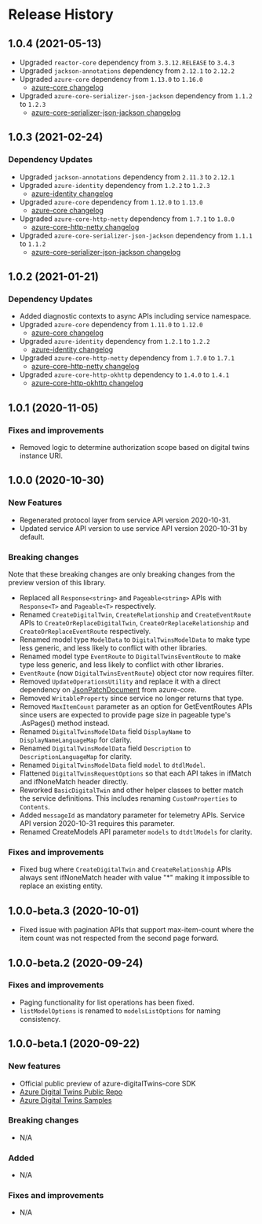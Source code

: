 # Release History

## 1.0.4 (2021-05-13)
- Upgraded `reactor-core` dependency from `3.3.12.RELEASE` to `3.4.3`
- Upgraded `jackson-annotations` dependency from `2.12.1` to `2.12.2` 
- Upgraded `azure-core` dependency from `1.13.0` to `1.16.0` 
  - [azure-core changelog](https://github.com/Azure/azure-sdk-for-java/blob/master/sdk/core/azure-core/CHANGELOG.md#1160-2021-05-07)
- Upgraded `azure-core-serializer-json-jackson` dependency from `1.1.2` to `1.2.3` 
  - [azure-core-serializer-json-jackson changelog](https://github.com/Azure/azure-sdk-for-java/blob/master/sdk/core/azure-core-serializer-json-jackson/CHANGELOG.md#123-2021-05-07)

  
## 1.0.3 (2021-02-24)

### Dependency Updates

- Upgraded `jackson-annotations` dependency from `2.11.3` to `2.12.1` 
- Upgraded `azure-identity` dependency from `1.2.2` to `1.2.3` 
  - [azure-identity changelog](https://github.com/Azure/azure-sdk-for-java/blob/master/sdk/identity/azure-identity/CHANGELOG.md#123-2021-02-09)
- Upgraded `azure-core` dependency from `1.12.0` to `1.13.0` 
  - [azure-core changelog](https://github.com/Azure/azure-sdk-for-java/blob/master/sdk/core/azure-core/CHANGELOG.md#1130-2021-02-05)
- Upgraded `azure-core-http-netty` dependency from `1.7.1` to `1.8.0` 
  - [azure-core-http-netty changelog](https://github.com/Azure/azure-sdk-for-java/blob/master/sdk/core/azure-core-http-netty/CHANGELOG.md#180-2021-02-05)
- Upgraded `azure-core-serializer-json-jackson` dependency from `1.1.1` to `1.1.2` 
  - [azure-core-serializer-json-jackson changelog](https://github.com/Azure/azure-sdk-for-java/blob/master/sdk/core/azure-core-serializer-json-jackson/CHANGELOG.md#112-2021-02-05)


## 1.0.2 (2021-01-21)

### Dependency Updates

- Added diagnostic contexts to async APIs including service namespace.
- Upgraded `azure-core` dependency from `1.11.0` to `1.12.0` 
  - [azure-core changelog](https://github.com/Azure/azure-sdk-for-java/blob/master/sdk/core/azure-core/CHANGELOG.md#1120-2021-01-11)
- Upgraded `azure-identity` dependency from `1.2.1` to `1.2.2` 
  - [azure-identity changelog](https://github.com/Azure/azure-sdk-for-java/blob/master/sdk/identity/azure-identity/CHANGELOG.md#122-2021-01-12)
- Upgraded `azure-core-http-netty` dependency from `1.7.0` to `1.7.1`
  - [azure-core-http-netty changelog](https://github.com/Azure/azure-sdk-for-java/blob/master/sdk/core/azure-core-http-netty/CHANGELOG.md#171-2021-01-11)
- Upgraded `azure-core-http-okhttp` dependency to `1.4.0` to `1.4.1`
  - [azure-core-http-okhttp changelog](https://github.com/Azure/azure-sdk-for-java/blob/master/sdk/core/azure-core-http-okhttp/CHANGELOG.md#141-2021-01-11)

## 1.0.1 (2020-11-05)

### Fixes and improvements

- Removed logic to determine authorization scope based on digital twins instance URI.

## 1.0.0 (2020-10-30)

### New Features

- Regenerated protocol layer from service API version 2020-10-31.
- Updated service API version to use service API version 2020-10-31 by default.

### Breaking changes

Note that these breaking changes are only breaking changes from the preview version of this library.

- Replaced all `Response<string>` and `Pageable<string>` APIs with `Response<T>` and `Pageable<T>` respectively.
- Renamed `CreateDigitalTwin`, `CreateRelationship` and `CreateEventRoute` APIs to `CreateOrReplaceDigitalTwin`, `CreateOrReplaceRelationship` and `CreateOrReplaceEventRoute` respectively.
- Renamed model type `ModelData` to `DigitalTwinsModelData` to make type less generic, and less likely to conflict with other libraries.
- Renamed model type `EventRoute` to `DigitalTwinsEventRoute` to make type less generic, and less likely to conflict with other libraries.
- `EventRoute` (now `DigitalTwinsEventRoute`) object ctor now requires filter.
- Removed `UpdateOperationsUtility` and replace it with a direct dependency on [JsonPatchDocument](https://github.com/Azure/azure-sdk-for-java/blob/master/sdk/core/azure-core/src/main/java/com/azure/core/models/JsonPatchDocument.java) from azure-core.
- Removed `WritableProperty` since service no longer returns that type.
- Removed `MaxItemCount` parameter as an option for GetEventRoutes APIs since users are expected to provide page size in pageable type's .AsPages() method instead.
- Renamed `DigitalTwinsModelData` field `DisplayName` to `DisplayNameLanguageMap` for clarity.
- Renamed `DigitalTwinsModelData` field `Description` to `DescriptionLanguageMap` for clarity.
- Renamed `DigitalTwinsModelData` field `model` to `dtdlModel`.
- Flattened `DigitalTwinsRequestOptions` so that each API takes in ifMatch and ifNoneMatch header directly.
- Reworked `BasicDigitalTwin` and other helper classes to better match the service definitions. This includes renaming `CustomProperties` to `Contents`.
- Added `messageId` as mandatory parameter for telemetry APIs. Service API version 2020-10-31 requires this parameter.
- Renamed CreateModels API parameter `models` to `dtdtlModels` for clarity.

### Fixes and improvements
- Fixed bug where `CreateDigitalTwin` and `CreateRelationship` APIs always sent ifNoneMatch header with value "*" making it impossible to replace an existing entity.

## 1.0.0-beta.3 (2020-10-01)

- Fixed issue with pagination APIs that support max-item-count where the item count was not respected from the second page forward.

## 1.0.0-beta.2 (2020-09-24)

### Fixes and improvements

- Paging functionality for list operations has been fixed.
- `listModelOptions` is renamed to `modelsListOptions` for naming consistency.

## 1.0.0-beta.1 (2020-09-22)

### New features

- Official public preview of azure-digitalTwins-core SDK
- [Azure Digital Twins Public Repo](https://github.com/Azure/azure-sdk-for-java/tree/master/sdk/digitaltwins/azure-digitaltwins-core)
- [Azure Digital Twins Samples](https://github.com/Azure/azure-sdk-for-java/tree/master/sdk/digitaltwins/azure-digitaltwins-core/src/samples)

### Breaking changes

- N/A

### Added

- N/A

### Fixes and improvements

- N/A
